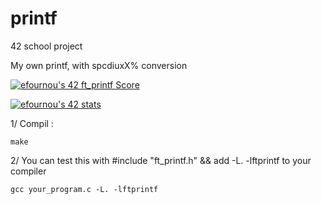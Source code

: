 # printf
42 school project

My own printf, with spcdiuxX% conversion

<a href="https://github.com/JaeSeoKim/badge42"><img src="https://badge42.vercel.app/api/v2/cl3uaey7l005409i8ff06egjg/project/2578395" alt="efournou's 42 ft_printf Score" /></a>

<a href="https://github.com/JaeSeoKim/badge42"><img src="https://badge42.vercel.app/api/v2/cl3uaey7l005409i8ff06egjg/stats?cursusId=21&coalitionId=undefined" alt="efournou's 42 stats" /></a>


1/ Compil :

    make
    
2/ You can test this with #include "ft_printf.h" && add -L. -lftprintf to your compiler
    
    gcc your_program.c -L. -lftprintf
